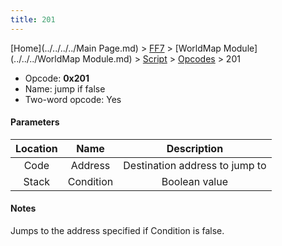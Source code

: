 ```yaml
---
title: 201
---
```


[Home](../../../../Main Page.md) > [FF7](../../../../FF7.md) > [WorldMap Module](../../../WorldMap Module.md) > [Script](../../Script.md) > [Opcodes](../Opcodes.md) > 201

-   Opcode: **0x201**
-   Name: jump if false
-   Two-word opcode: Yes

#### Parameters

| Location |   Name    |          Description           |
|:--------:|:---------:|:------------------------------:|
|   Code   |  Address  | Destination address to jump to |
|  Stack   | Condition |         Boolean value          |

#### Notes

Jumps to the address specified if Condition is false.
